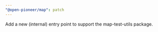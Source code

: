 ```yaml
---
"@open-pioneer/map": patch
---
```


Add a new (internal) entry point to support the map-test-utils package.
